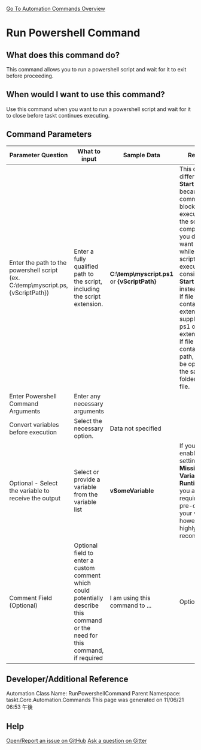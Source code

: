 <!--TITLE: Run Powershell Command -->
<!-- SUBTITLE: a command in the Programs/Process Commands group. -->
[Go To Automation Commands Overview](/automation-commands.md)


# Run Powershell Command


## What does this command do?
This command allows you to run a powershell script and wait for it to exit before proceeding.


## When would I want to use this command?
Use this command when you want to run a powershell script and wait for it to close before taskt continues executing.


## Command Parameters
| Parameter Question   	| What to input  	|  Sample Data 	| Remarks  	|
| ---                    | ---               | ---           | ---       |
|Enter the path to the powershell script (ex. C:\temp\myscript.ps, {vScriptPath})|Enter a fully qualified path to the script, including the script extension.|**C:\temp\myscript.ps1** or **{vScriptPath}**|This command differs from **Start Process** because this command blocks execution until the script has completed. If you do not want to stop while the script executes, consider using **Start Process** instead.<br>If file does not contain extensin, supplement ps1 or bat extension.<br>If file does not contain folder path, file will be opened in the same folder as script file.|
|Enter Powershell Command Arguments|Enter any necessary arguments|||
|Convert variables before execution|Select the necessary option.|Data not specified||
|Optional - Select the variable to receive the output|Select or provide a variable from the variable list|**vSomeVariable**|If you have enabled the setting **Create Missing Variables at Runtime** then you are not required to pre-define your variables, however, it is highly recommended.|
|Comment Field (Optional)|Optional field to enter a custom comment which could potentially describe this command or the need for this command, if required|I am using this command to ...|Optional|












## Developer/Additional Reference
Automation Class Name: RunPowershellCommand
Parent Namespace: taskt.Core.Automation.Commands
This page was generated on 11/06/21 06:53 午後


## Help
[Open/Report an issue on GitHub](https://github.com/saucepleez/taskt/issues/new)
[Ask a question on Gitter](https://gitter.im/taskt-rpa/Lobby)
